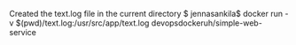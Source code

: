 Created the text.log file in the current directory
$ jennasankila$ docker run -v $(pwd)/text.log:/usr/src/app/text.log devopsdockeruh/simple-web-service
